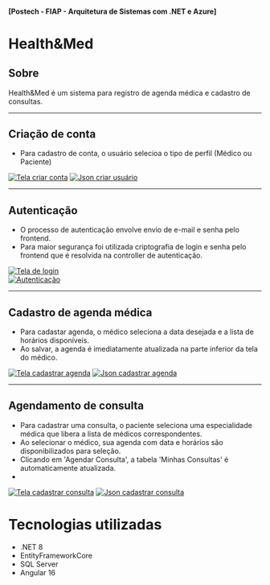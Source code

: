 #### [Postech - FIAP - Arquitetura de Sistemas com .NET e Azure]
# Health&Med

## Sobre
Health&Med é um sistema para registro de agenda médica e cadastro de consultas.

-----
## Criação de conta
* Para cadastro de conta, o usuário selecioa o tipo de perfil (Médico ou Paciente)

<a href="#">![Tela criar conta](HealthMed.Web/ClientApp/src/assets/img/tela_criar_conta.png "Tela criar conta")</a>
<a href="#">![Json criar usuário](HealthMed.Web/ClientApp/src/assets/img/json_criar_usuario.png "Json criar usuário")</a>

-----
## Autenticação
* O processo de autenticação envolve envio de e-mail e senha pelo frontend.
* Para maior segurança foi utilizada criptografia de login e senha pelo frontend que é resolvida na controller de autenticação.
  
<a href="#">![Tela de login](HealthMed.Web/ClientApp/src/assets/img/tela_login.png "Tela de login")</a>  
<a href="#">![Autenticação](HealthMed.Web/ClientApp/src/assets/img/autenticacao_json.png "Autenticação")</a>

-----
## Cadastro de agenda médica
* Para cadastar agenda, o médico seleciona a data desejada e a lista de horários disponíveis.
* Ao salvar, a agenda é imediatamente atualizada na parte inferior da tela do médico.
  
<a href="#">![Tela cadastrar agenda](HealthMed.Web/ClientApp/src/assets/img/cadastrar_agenda.png "Tela cadastrar agenda")</a>
<a href="#">![Json cadastrar agenda](HealthMed.Web/ClientApp/src/assets/img/json_criar_agenda.png "Json cadastrar agenda")</a>

-----
## Agendamento de consulta
* Para cadastrar uma consulta, o paciente seleciona uma especialidade médica que libera a lista de médicos correspondentes.
* Ao selecionar o médico, sua agenda com data e horários são disponibilizados para seleção. 
* Clicando em 'Agendar Consulta', a tabela 'Minhas Consultas' é automaticamente atualizada.
* 
<a href="#">![Tela cadastrar consulta](HealthMed.Web/ClientApp/src/assets/img/tela_cadastrar_consulta.png "Tela cadastrar consulta")</a>
<a href="#">![Json cadastrar consulta](HealthMed.Web/ClientApp/src/assets/img/json_agendar_consulta.png "Json cadastrar consulta")</a>


# Tecnologias utilizadas
* .NET 8
* EntityFrameworkCore
* SQL Server
* Angular 16
